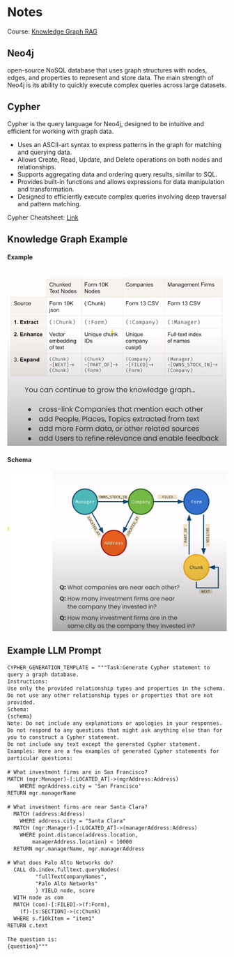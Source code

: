 # Notes

Course: [Knowledge Graph RAG](https://www.deeplearning.ai/short-courses/knowledge-graphs-rag/)

## Neo4j

open-source NoSQL database that uses graph structures with nodes, edges, and properties to represent and store data. The main strength of Neo4j is its ability to quickly execute complex queries across large datasets.

## Cypher

Cypher is the query language for Neo4j, designed to be intuitive and efficient for working with graph data. 
- Uses an ASCII-art syntax to express patterns in the graph for matching and querying data.
- Allows Create, Read, Update, and Delete operations on both nodes and relationships.
- Supports aggregating data and ordering query results, similar to SQL.
- Provides built-in functions and allows expressions for data manipulation and transformation.
- Designed to efficiently execute complex queries involving deep traversal and pattern matching.

Cypher Cheatsheet: [Link](https://neo4j.com/docs/cypher-cheat-sheet/5/auradb-enterprise/?utm_source=Google&utm_medium=PaidSearch&utm_campaign=Evergreenutm_content=AMS-Search-SEMCE-DSA-None-SEM-SEM-NonABM&utm_term=&utm_adgroup=DSA-use-cases&gad_source=1&gclid=Cj0KCQjwqdqvBhCPARIsANrmZhPnADdJduWJcj8BLHWoQSBM7XaaWBDFYQZ1LltEaTJ2aJ-LwIYw-20aAtwOEALw_wcB)

## Knowledge Graph Example

#### Example

![alt text](https://github.com/archd3sai/learnings/blob/main/Knowledge%20Graph%20Neo4j%20RAG/img/image1.png "Example Graph Relationships")

#### Schema

![alt text](https://github.com/archd3sai/learnings/blob/main/Knowledge%20Graph%20Neo4j%20RAG/img/image.png "Graph Schema")

## Example LLM Prompt

```
CYPHER_GENERATION_TEMPLATE = """Task:Generate Cypher statement to query a graph database.
Instructions:
Use only the provided relationship types and properties in the schema.
Do not use any other relationship types or properties that are not provided.
Schema:
{schema}
Note: Do not include any explanations or apologies in your responses.
Do not respond to any questions that might ask anything else than for you to construct a Cypher statement.
Do not include any text except the generated Cypher statement.
Examples: Here are a few examples of generated Cypher statements for particular questions:

# What investment firms are in San Francisco?
MATCH (mgr:Manager)-[:LOCATED_AT]->(mgrAddress:Address)
    WHERE mgrAddress.city = 'San Francisco'
RETURN mgr.managerName

# What investment firms are near Santa Clara?
  MATCH (address:Address)
    WHERE address.city = "Santa Clara"
  MATCH (mgr:Manager)-[:LOCATED_AT]->(managerAddress:Address)
    WHERE point.distance(address.location, 
        managerAddress.location) < 10000
  RETURN mgr.managerName, mgr.managerAddress

# What does Palo Alto Networks do?
  CALL db.index.fulltext.queryNodes(
         "fullTextCompanyNames", 
         "Palo Alto Networks"
         ) YIELD node, score
  WITH node as com
  MATCH (com)-[:FILED]->(f:Form),
    (f)-[s:SECTION]->(c:Chunk)
  WHERE s.f10kItem = "item1"
RETURN c.text

The question is:
{question}"""
```

